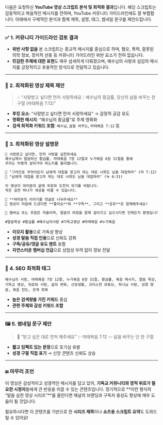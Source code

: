 다음은 요청하신 **YouTube 영상 스크립트 분석 및 최적화 결과**입니다.
해당 스크립트는 감동적이고 복음적인 메시지를 전하며, YouTube 커뮤니티 가이드라인에도 잘 부합합니다. 아래에서 구체적인 분석과 함께 제목, 설명, 태그, 썸네일 문구를 제안드립니다.

---

### ✅ **1. 커뮤니티 가이드라인 검토 결과**

* **위반 사항 없음**
  본 스크립트는 종교적 메시지를 중심으로 하며, 혐오, 폭력, 잘못된 의학 정보, 정치적 선동 등 커뮤니티 가이드라인 위반 요소가 전혀 없습니다.
* **민감한 주제에 대한 표현**도 매우 섬세하게 다뤄졌으며, 예수님의 사랑과 섬김의 메시지를 긍정적이고 포용적인 방식으로 전달하고 있습니다.

---

### 🎯 **2. 최적화된 영상 제목 제안**

> 💡 “사랑받고 싶다면 먼저 사랑하세요｜예수님의 황금률, 당신의 삶을 바꾸는 한 구절 (마태복음 7:12)”

* **후킹 요소**: “사랑받고 싶다면 먼저 사랑하세요” → 감정적 공감 유도
* **명확한 메시지**: “예수님의 황금률”로 주제 명확화
* **검색 최적화 키워드 포함**: `예수님`, `삶을 바꾸는`, `마태복음 7:12` 등

---

### 📝 **3. 최적화된 영상 설명문**

```markdown
💛 사랑받고 싶다면, 먼저 사랑을 실천하세요  
예수님께서 말씀하신 황금률, 마태복음 7장 12절과 누가복음 6장 31절을 통해  
우리는 어떻게 살아가야 하는지를 돌아봅니다.  
⠀  
📖 "그러므로 무엇이든지 남에게 대접을 받고자 하는 대로 너희도 남을 대접하라" (마 7:12)  
📖 "남에게 대접을 받고자 하는 대로 너희도 남을 대접하라" (눅 6:31)  
⠀  
이 영상이 여러분의 삶에 위로와 도전이 되기를 바랍니다.  
작은 실천 하나가 세상을 바꿀 수 있습니다.  
⠀  
🙏 **여러분의 이야기를 댓글로 나눠주세요**  
📢 영상이 마음에 드셨다면 **좋아요**와 **구독**, 그리고 **공유**로 함께해주세요!  
⠀  
📌 멤버십 또는 후원은 자율이며, 말씀의 여정을 함께 걸어가고 싶으시다면 언제든지 환영입니다.  
⠀  
#말씀묵상 #황금률 #예수님의사랑 #기독교영상 #마태복음 #누가복음
```

* **이모지 활용**으로 가독성 향상
* **성경 말씀 직접 인용**으로 신뢰도 강화
* **구독/공유/댓글 유도 멘트** 포함
* **자연스러운 멤버십 언급**으로 상업성 우려 없이 정보 전달

---

### 🔖 **4. SEO 최적화 태그**

```
예수님의 사랑, 마태복음 7장 12절, 누가복음 6장 31절, 황금률, 복음 메시지, 말씀 묵상, 기독교 영상, 위로와 사랑, 삶의 변화, 신앙생활, 크리스천 유튜브, 하나님 사랑, 성경 말씀, 복음 전도, 관계 회복
```

* **높은 검색량을 가진 키워드** 중심
* **관련 주제와 감성 키워드 조합**

---

### 🖼️ **5. 썸네일 문구 제안**

> 💬 “받고 싶은 대로 먼저 해주세요”
> ✨ 마태복음 7:12 — 삶을 바꾸는 단 한 구절

* **짧고 임팩트 있는 문장**으로 호기심 유발
* **성경 구절 직접 표기** → 신앙 콘텐츠 신뢰도 상승

---

### 🔚 **마무리 조언**

이 영상은 감성적이고 성경적인 메시지를 담고 있어, **기독교 커뮤니티와 영적 위로가 필요한 시청자**들에게 큰 반응을 이끌 수 있는 콘텐츠입니다.
정기적으로 \*\*이런 형식의 “말씀 실천 영상 시리즈”\*\*를 올린다면 채널의 브랜딩과 구독자 충성도 향상에 매우 도움이 될 것입니다.

필요하시다면 이 콘텐츠를 기반으로 한 **시리즈 제목**이나 **쇼츠용 스크립트 요약**도 도와드릴 수 있어요!

